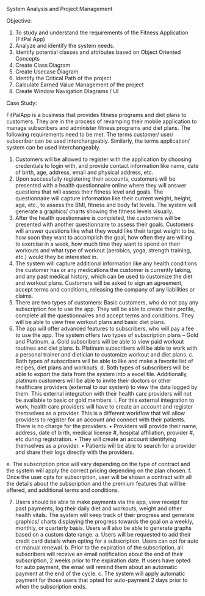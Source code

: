 System Analysis and Project Management

Objective: 

1. To study  and understand the requirements of the Fitness Application (FitPal App) 
2. Analyze and identify the system needs.
3. Identify potential classes and attributes based on Object Oriented Concepts
4. Create Class Diagram
5. Create Usecase Diagram
6. Identify the Critical Path of the project
7. Calculate Earned Value Management of the project
8. Create Window Navigation DIagrams / UI
           
Case Study: 
 
FitPalApp is a business that provides fitness programs and diet plans to customers. They are in the process of revamping their mobile application to manage subscribers and administer fitness programs and diet plans. The following requirements need to be met. The terms customer/ user/ subscriber can be used interchangeably. Similarly, the terms application/ system can be used interchangeably.

1)	Customers will be allowed to register with the application by choosing credentials to login with, and provide contact information like name, date of birth, age, address, email and physical address, etc.
2)	Upon successfully registering their accounts, customers will be presented with a health questionnaire online where they will answer questions that will assess their fitness level and goals. The questionnaire will capture information like their current weight, height, age, etc., to assess the BMI, fitness and body fat levels. The system will generate a graphics/ charts showing the fitness levels visually.
3)	After the health questionnaire is completed, the customers will be presented with another questionnaire to assess their goals. Customers will answer questions like what they would like their target weight to be, how soon they want to accomplish the goal, how often they are willing to exercise in a week, how much time they want to spend on their workouts and what type of workout (aerobics, yoga, strength training, etc.) would they be interested in. 
4)	The system will capture additional information like any health conditions the customer has or any medications the customer is currently taking, and any past medical history, which can be used to customize the diet and workout plans. Customers will be asked to sign an agreement, accept terms and conditions, releasing the company of any liabilities or claims. 
5)	There are two types of customers: Basic customers, who do not pay any subscription fee to use the app. They will be able to create their profile, complete all the questionnaires and accept terms and conditions. They will be able to view free workout plans and basic diet plans.
6)	The app will offer advanced features to subscribers, who will pay a fee to use the app. The system offers two types of subscription plans – Gold and Platinum.
a.	Gold subscribers will be able to view paid workout routines and diet plans.
b.	Platinum subscribers will be able to work with a personal trainer and dietician to customize workout and diet plans.
c.	Both types of subscribers will be able to like and make a favorite list of recipes, diet plans and workouts. 
d.	Both types of subscribers will be able to export the data from the system into a excel file. Additionally, platinum customers will be able to invite their doctors or other healthcare providers (external to our system) to view the data logged by them. This external integration with their health care providers will not be available to basic or gold members. 
i.	For this external integration to work, health care providers will have to create an account and register themselves as a provider. This is a different workflow that will allow providers to register for an account and connect with their patients. There is no charge for the providers. 
•	Providers will provide their name, address, date of birth, medical license #, hospital affiliation, provider #, etc during registration.
•	They will create an account identifying themselves as a provider.
•	Patients will be able to search for a provider and share their logs directly with the providers.  

e.	The subscription price will vary depending on the type of contract and the system will apply the correct pricing depending on the plan chosen.
f.	Once the user opts for subscription, user will be shown a contract with all the details about the subscription and the premium features that will be offered, and additional terms and conditions.

7)	Users should be able to make payments via the app, view receipt for past payments, log their daily diet and workouts, weight and other health vitals. The system will keep track of their progress and generate graphics/ charts displaying the progress towards the goal on a weekly, monthly, or quarterly basis. Users will also be able to generate graphs based on a custom date range. 
a.	Users will be requested to add their credit card details when opting for a subscription. Users can opt for auto or manual renewal.
b.	Prior to the expiration of the subscription, all subscribers will receive an email notification about the end of their subscription, 2 weeks prior to the expiration date. If users have opted for auto payment, the email will remind them about an automatic payment at the end of the cycle.
c.	The system will apply automatic payment for those users that opted for auto-payment 2 days prior to when the subscription ends.
          
           
           


